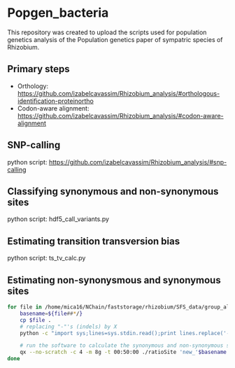 # Popgen_bacteria
This repository was created to upload the scripts used for population genetics analysis of the Population genetics paper of sympatric species of Rhizobium.

## Primary steps 
* Orthology: https://github.com/izabelcavassim/Rhizobium_analysis/#orthologous-identification-proteinortho
* Codon-aware alignment: https://github.com/izabelcavassim/Rhizobium_analysis/#codon-aware-alignment

## SNP-calling
python script: https://github.com/izabelcavassim/Rhizobium_analysis/#snp-calling

## Classifying synonymous and non-synonymous sites 

python script: hdf5_call_variants.py

Estimating transition transversion bias
-----------------------
python script: ts_tv_calc.py


Estimating non-synonysmous and synonymous sites 
-----------------------

``` bash
for file in /home/mica16/NChain/faststorage/rhizobium/SFS_data/group_alns/{.,}*; do 
	basename=${file##*/}
	cp $file . 
	# replacing "-"'s (indels) by X
	python -c "import sys;lines=sys.stdin.read();print lines.replace('-','X')" < $basename > 'new_'$basename |

	# run the software to calculate the synonymous and non-synonymous sites
	qx --no-scratch -c 4 -m 8g -t 00:50:00 ./ratioSite 'new_'$basename 1
done
```
